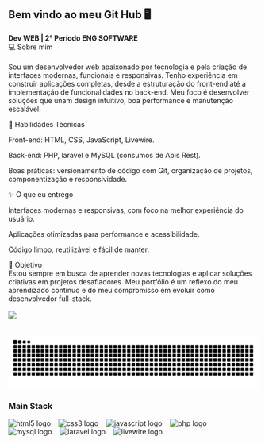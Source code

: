 ## Bem vindo ao meu Git Hub 🖥
<b> Dev WEB | 2° Período ENG SOFTWARE</b>
<br>
💻 Sobre mim
<br>
<br>
Sou um desenvolvedor web apaixonado por tecnologia e pela criação de interfaces modernas, funcionais e responsivas. Tenho experiência em construir aplicações completas, desde a estruturação do front-end até a implementação de funcionalidades no back-end. Meu foco é desenvolver soluções que unam design intuitivo, boa performance e manutenção escalável.

🚀 Habilidades Técnicas

Front-end: HTML, CSS, JavaScript, Livewire.

Back-end: PHP, laravel e MySQL (consumos de Apis Rest).

Boas práticas: versionamento de código com Git, organização de projetos, componentização e responsividade.

✨ O que eu entrego

Interfaces modernas e responsivas, com foco na melhor experiência do usuário.

Aplicações otimizadas para performance e acessibilidade.

Código limpo, reutilizável e fácil de manter.

🔎 Objetivo
<br>
Estou sempre em busca de aprender novas tecnologias e aplicar soluções criativas em projetos desafiadores. Meu portfólio é um reflexo do meu aprendizado contínuo e do meu compromisso em evoluir como desenvolvedor full-stack.
<br>
<br>
![](https://komarev.com/ghpvc/?username=Golozeimas&style=for-the-badge&label=Contador+de+visitas&color=grey)
##

<picture align="center">
  <source media="(prefers-color-scheme: dark)" srcset="https://raw.githubusercontent.com/Golozeimas/Golozeimas/output/github-contribution-grid-snake-dark.svg">
  <source media="(prefers-color-scheme: light)" srcset="https://raw.githubusercontent.com/Golozeimas/Golozeimas/output/github-contribution-grid-snake-dark.svg">
  <img align="center" alt="github contribution grid snake animation" src="https://raw.githubusercontent.com/Golozeimas/Golozeimas/output/github-contribution-grid-snake.svg">
</picture>

<br>

<h3>Main Stack </h3>
<div align="left">
  <img src="https://cdn.jsdelivr.net/gh/devicons/devicon/icons/html5/html5-original.svg" height="25" alt="html5 logo"  />
  <img width="8" />
  <img src="https://cdn.jsdelivr.net/gh/devicons/devicon/icons/css3/css3-original.svg" height="25" alt="css3 logo"  />
  <img width="8" />
  <img src="https://cdn.jsdelivr.net/gh/devicons/devicon/icons/javascript/javascript-plain.svg" height="25" alt="javascript logo"  />
  <img width="8" />
  <img src="https://cdn.jsdelivr.net/gh/devicons/devicon/icons/php/php-original.svg" height="25" alt="php logo"  />
  <img width="8" />
  <img src="https://cdn.jsdelivr.net/gh/devicons/devicon/icons/mysql/mysql-original.svg" height="25" alt="mysql logo" />
  <img width="8" />
  <img src="https://cdn.jsdelivr.net/gh/devicons/devicon/icons/laravel/laravel-original.svg" height="25" alt="laravel logo"  />
  <img width="8" />
   <img src="https://cdn.jsdelivr.net/gh/devicons/devicon/icons/livewire/livewire-original.svg" height="25" alt="livewire logo"  />
  <img width="8" />

</div>
